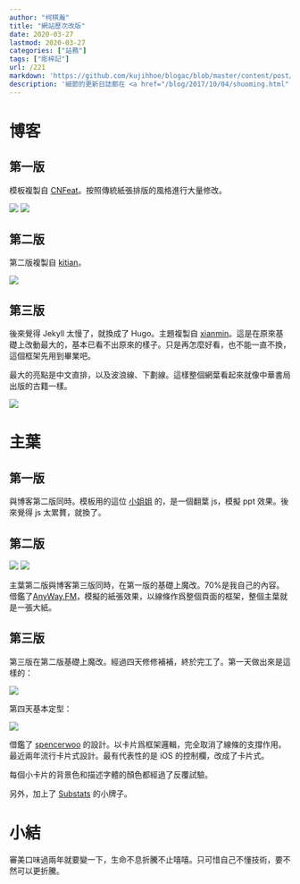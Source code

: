 ```yaml
---
author: "柯棋瀚"
title: "網站歷次改版"
date: 2020-03-27
lastmod: 2020-03-27
categories: ["站務"]
tags: ["彫梓記"]
url: /221
markdown: 'https://github.com/kujihhoe/blogac/blob/master/content/post/221網站改版.md'
description: '細節的更新日誌都在 <a href="/blog/2017/10/04/shuoming.html" target=_blank>Hello world!</a>，這篇是提取出來的，方便看。'
---
```


# 博客

## 第一版

模板複製自 <a href="https://github.com/cnfeat/cnfeat.github.io" target="\_blank">CNFeat</a>。按照傳統紙張排版的風格進行大量修改。

<img src="https://pic.superbed.cn/item/5d980fb8451253d1782b0f51.png">

<img src="https://pic.superbed.cn/item/5d980fb8451253d1782b0f53.png">

## 第二版

第二版複製自 [kitian](https://github.com/kitian616/jekyll-TeXt-theme)。

<img src="https://pic.superbed.cn/item/5d980d70451253d1782ab855.png">

## 第三版

後來覺得 Jekyll 太慢了，就換成了 Hugo。主題複製自 [xianmin](https://github.com/xianmin/hugo-theme-jane)。這是在原來基礎上改動最大的，基本已看不出原來的樣子。只是再怎麼好看，也不能一直不換，這個框架先用到畢業吧。

最大的亮點是中文直排，以及波浪線、下劃線。這樣整個網葉看起來就像中華書局出版的古籍一樣。

<img src="https://api.superbed.cn/pic/5c1a36eec4ff9e2b4e04528c">

# 主葉

## 第一版

與博客第二版同時。模板用的這位 <a href="http://blog.liuxj.com/CV/" target="\_blank">小姐姐</a> 的，是一個翻葉 js，模擬 ppt 效果。後來覺得 js 太累贅，就換了。

## 第二版

<img src="https://pic.superbed.cn/item/5d980ef7451253d1782af750.jpg">

<img src="https://pic.superbed.cn/item/5d980ef8451253d1782af754.jpg">

主葉第二版與博客第三版同時，在第一版的基礎上魔改。70%是我自己的內容。借鑑了[AnyWay.FM](iconmoon.com)，模擬的紙張效果，以線條作爲整個頁面的框架，整個主葉就是一張大紙。

## 第三版

第三版在第二版基礎上魔改。經過四天修修補補，終於完工了。第一天做出來是這樣的：

<img src="https://pic.imgdb.cn/item/5e7837655c560911295df76c.jpg">

第四天基本定型：

<img src="https://pic.imgdb.cn/item/5e7ca842504f4bcb04c06176.jpg">

借鑑了 [spencerwoo](https://spencerwoo.com/) 的設計。以卡片爲框架邏輯，完全取消了線條的支撐作用。最近兩年流行卡片式設計。最有代表性的是 iOS 的控制欄，改成了卡片式。

每個小卡片的背景色和描述字體的顏色都經過了反覆試驗。

另外，加上了 [Substats](https://sspai.com/post/59593) 的小牌子。

# 小結

審美口味過兩年就要變一下，生命不息折騰不止嘻嘻。只可惜自己不懂技術，要不然可以更折騰。